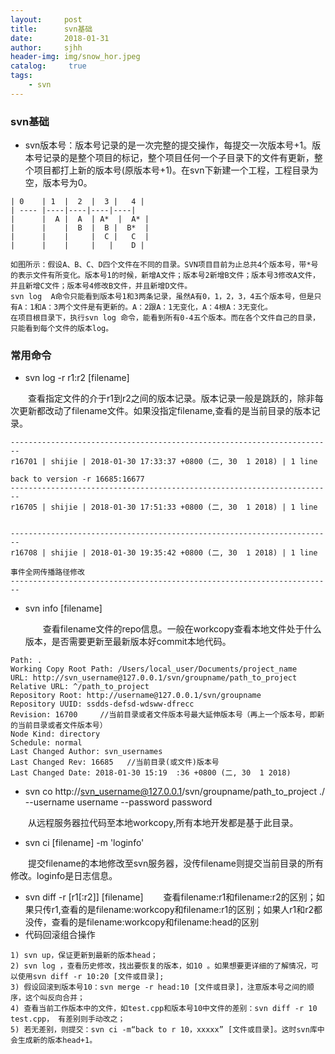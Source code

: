 ```yaml
---
layout:     post
title:      svn基础
date:       2018-01-31
author:     sjhh
header-img: img/snow_hor.jpeg
catalog: 	 true
tags:
    - svn
---
```


### svn基础

   - svn版本号：版本号记录的是一次完整的提交操作，每提交一次版本号+1。版本号记录的是整个项目的标记，整个项目任何一个子目录下的文件有更新，整个项目都打上新的版本号(原版本号+1)。在svn下新建一个工程，工程目录为空，版本号为0。
   
    | 0    | 1  |  2  |  3 |   4 |
    | ---- |----|----|----|----|
    |      |  A |  A  | A*  |  A* |  
    |      |    |  B  |  B |  B*  |  
    |      |    |     |  C |   C  |   
    |      |    |     |   |    D |
    
    如图所示：假设A、B、C、D四个文件在不同的目录。SVN项目目前为止总共4个版本号，带*号的表示文件有所变化。版本号1的时候，新增A文件；版本号2新增B文件；版本号3修改A文件，并且新增C文件；版本号4修改B文件，并且新增D文件。
    svn log  A命令只能看到版本号1和3两条记录，虽然A有0，1，2，3，4五个版本号，但是只有A：1和A：3两个文件是有更新的。A：2跟A：1无变化，A：4根A：3无变化。
    在项目根目录下，执行svn log 命令，能看到所有0-4五个版本。而在各个文件自己的目录，只能看到每个文件的版本log。

### 常用命令
   
-  svn log -r r1:r2 [filename]
 
 
 &emsp;&emsp;查看指定文件的介于r1到r2之间的版本记录。版本记录一般是跳跃的，除非每次更新都改动了filename文件。如果没指定filename,查看的是当前目录的版本记录。

        
```
------------------------------------------------------------------------
r16701 | shijie | 2018-01-30 17:33:37 +0800 (二, 30  1 2018) | 1 line

back to version -r 16685:16677 
------------------------------------------------------------------------
r16705 | shijie | 2018-01-30 17:51:33 +0800 (二, 30  1 2018) | 1 line


------------------------------------------------------------------------
r16708 | shijie | 2018-01-30 19:35:42 +0800 (二, 30  1 2018) | 1 line

事件全网传播路径修改
------------------------------------------------------------------------

```

-  svn info [filename]
    
    &emsp;&emsp;查看filename文件的repo信息。一般在workcopy查看本地文件处于什么版本，是否需要更新至最新版本好commit本地代码。
    
        
```
Path: .
Working Copy Root Path: /Users/local_user/Documents/project_name
URL: http://svn_username@127.0.0.1/svn/groupname/path_to_project
Relative URL: ^/path_to_project
Repository Root: http://username@127.0.0.1/svn/groupname
Repository UUID: ssdds-defsd-wdsww-dfrecc
Revision: 16700     //当前目录或者文件版本号最大延伸版本号（再上一个版本号，即新的当前目录或者文件版本号）
Node Kind: directory
Schedule: normal
Last Changed Author: svn_usernames
Last Changed Rev: 16685   //当前目录(或文件)版本号
Last Changed Date: 2018-01-30 15:19  :36 +0800 (二, 30  1 2018)

```
    
- svn co http://svn_username@127.0.0.1/svn/groupname/path_to_project ./ --username username --password password

&emsp;&emsp;从远程服务器拉代码至本地workcopy,所有本地开发都是基于此目录。

- svn ci [filename]  -m 'loginfo'

&emsp;&emsp;提交filename的本地修改至svn服务器，没传filename则提交当前目录的所有修改。loginfo是日志信息。

- svn diff -r [r1[:r2]] [filename]
&emsp;&emsp;查看filename:r1和filename:r2的区别；如果只传r1,查看的是filename:workcopy和filename:r1的区别；如果人r1和r2都没传，查看的是filename:workcopy和filename:head的区别
- 代码回滚组合操作

 ```
1) svn up，保证更新到最新的版本head；
2) svn log ，查看历史修改，找出要恢复的版本，如10 。如果想要更详细的了解情况，可以使用svn diff -r 10:20 [文件或目录];
3) 假设回滚到版本号10：svn merge -r head:10 [文件或目录]，注意版本号之间的顺序，这个叫反向合并；
4) 查看当前工作版本中的文件，如test.cpp和版本号10中文件的差别：svn diff -r 10 test.cpp， 有差别则手动改之；
5) 若无差别，则提交：svn ci -m“back to r 10，xxxxx” [文件或目录]。这时svn库中会生成新的版本head+1。
 ```





